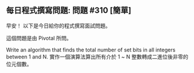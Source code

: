 ## 每日程式撰寫問題: 問題 #310 [簡單]

早安！ 以下是今日給你的程式撰寫面試問題。

這個問題是由 Pivotal 所問。

Write an algorithm that finds the total number of set bits in all integers between 1 and N.
實作一個演算法算出所有介於 1 ~ N 整數轉成二進位後非零的位元個數。